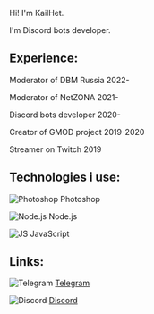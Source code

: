 Hi! I'm KailHet. 

I'm Discord bots developer.

## Experience:
Moderator of DBM Russia 2022-

Moderator of NetZONA 2021-

Discord bots developer 2020-

Creator of GMOD project 2019-2020

Streamer on Twitch 2019

## Technologies i use:
![Photoshop](https://user-images.githubusercontent.com/71993307/182714721-f2254aca-4069-47dd-9d5a-4746d67e0579.png) Photoshop

![Node.js](https://user-images.githubusercontent.com/71993307/182714725-c4ad8f16-5300-43a3-9dcb-33238689cc25.png) Node.js

![JS](https://user-images.githubusercontent.com/71993307/182714727-e5e26d9a-894d-4233-a86f-b6873f459ea6.png) JavaScript

## Links:
![Telegram](https://user-images.githubusercontent.com/71993307/182714726-aef9933e-2eb9-4965-af88-784593588e95.png) [Telegram](https://t.me/F9712)

![Discord](https://user-images.githubusercontent.com/71993307/182714597-8d144eb5-74c6-4e61-88d1-447b09c2035f.png) [Discord](https://discord.com/users/344482543632121856)
